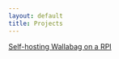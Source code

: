 ```yaml
---
layout: default
title: Projects
---
```


[Self-hosting Wallabag on a RPI](https://christopherbauer.org/2022/02/06/Wallabag-Selfhost.html)